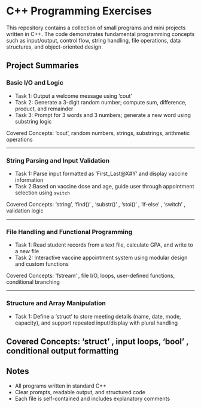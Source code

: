 # C++ Programming Exercises

This repository contains a collection of small programs and mini projects written in C++. The code demonstrates fundamental programming concepts such as input/output, control flow, string handling, file operations, data structures, and object-oriented design.

## Project Summaries

### Basic I/O and Logic

- Task 1: Output a welcome message using ‘cout’
- Task 2: Generate a 3-digit random number; compute sum, difference, product, and remainder
- Task 3:  Prompt for 3 words and 3 numbers; generate a new word using substring logic

Covered Concepts: ‘cout’, random numbers, strings, substrings, arithmetic operations

---

### String Parsing and Input Validation

- Task 1: Parse input formatted as ‘First_Last@X#Y’ and display vaccine information
- Task 2:Based on vaccine dose and age, guide user through appointment selection using `switch`

Covered Concepts: ‘string’, ‘find()’ , ‘substr()’ , ‘stoi()’ , ‘if-else’ , ‘switch’ , validation logic

---

### File Handling and Functional Programming
- Task 1: Read student records from a text file, calculate GPA, and write to a new file
- Task 2: Interactive vaccine appointment system using modular design and custom functions

Covered Concepts:  ‘fstream’ , file I/O, loops, user-defined functions, conditional branching

---

### Structure and Array Manipulation
- Task 1: Define a ‘struct’ to store meeting details (name, date, mode, capacity), and support repeated input/display with plural handling

Covered Concepts: ‘struct’ , input loops, ‘bool’ , conditional output formatting
---

##  Notes

- All programs written in standard C++
- Clear prompts, readable output, and structured code
- Each file is self-contained and includes explanatory comments
